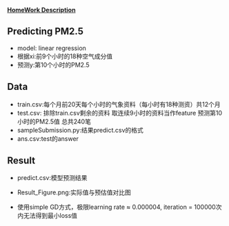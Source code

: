 [**HomeWork Description**](https://docs.google.com/presentation/d/1r2u-xVytctdRSbaCAHwWlHIBkmJ50Stnpj1hqi9pFXs/edit?usp=sharing)   


## Predicting PM2.5  
- model: linear regression
- 根据xi:前9个小时的18种空气成分值
- 预测y:第10个小时的PM2.5

## Data   
- train.csv:每个月前20天每个小时的气象资料（每小时有18种测资）共12个月
- test.csv: 排除train.csv剩余的资料 取连续9小时的资料当作feature 预测第10小时的PM2.5值 总共240笔
- sampleSubmission.py:结果predict.csv的格式
- ans.csv:test的answer  

## Result
- predict.csv:模型预测结果
- Result_Figure.png:实际值与预估值对比图

- 使用simple GD方式，极限learning rate ≈ 0.000004, iteration = 100000次内无法得到最小loss值
